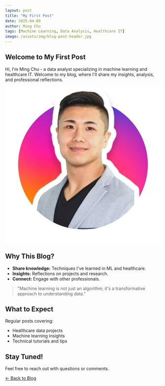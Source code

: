 ```yaml
---
layout: post
title: "My First Post"
date: 2025-04-09
author: Ming Chu
tags: [Machine Learning, Data Analysis, Healthcare IT]
image: /assets/img/blog-post-header.jpg
---
```


## Welcome to My First Post

Hi, I'm Ming Chu - a data analyst specializing in machine learning and healthcare IT. 
Welcome to my blog, where I'll share my insights, analysis, and professional reflections.

![Introductory Image](/assets/img/headshot.png)

## Why This Blog?

- **Share knowledge:** Techniques I've learned in ML and healthcare.
- **Insights:** Reflections on projects and research.
- **Connect:** Engage with other professionals.

> "Machine learning is not just an algorithm; it's a transformative approach to understanding data."

## What to Expect

Regular posts covering:
- Healthcare data projects
- Machine learning insights
- Technical tutorials and tips

## Stay Tuned!

Feel free to reach out with questions or comments.

[← Back to Blog](/blog)
